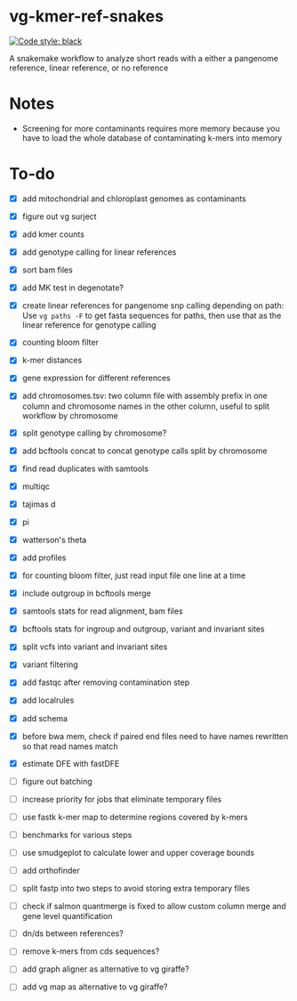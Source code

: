 # vg-kmer-ref-snakes

[![Code style: black](https://img.shields.io/badge/code%20style-black-000000.svg)](https://github.com/psf/black)

A snakemake workflow to analyze short reads with a either a pangenome reference, linear reference, or no reference
# Notes

* Screening for more contaminants requires more memory because you have to load the whole database of contaminating k-mers into memory

# To-do

- [x] add mitochondrial and chloroplast genomes as contaminants

- [x] figure out vg surject

- [x] add kmer counts

- [x] add genotype calling for linear references

- [x] sort bam files

- [x] add MK test in degenotate?

- [x] create linear references for pangenome snp calling depending on path: Use `vg paths -F` to get fasta sequences for paths, then use that as the linear reference for genotype calling

- [x] counting bloom filter

- [x] k-mer distances

- [x] gene expression for different references

- [x] add chromosomes.tsv: two column file with assembly prefix in one column and chromosome names in the other column, useful to split workflow by chromosome 

- [x] split genotype calling by chromosome?

- [x] add bcftools concat to concat genotype calls split by chromosome

- [x] find read duplicates with samtools

- [x] multiqc

- [x] tajimas d

- [x] pi

- [x] watterson's theta

- [x] add profiles

- [x] for counting bloom filter, just read input file one line at a time

- [x] include outgroup in bcftools merge

- [x] samtools stats for read alignment, bam files

- [x] bcftools stats for ingroup and outgroup, variant and invariant sites

- [x] split vcfs into variant and invariant sites

- [x] variant filtering

- [x] add fastqc after removing contamination step

- [x] add localrules

- [x] add schema

- [x] before bwa mem, check if paired end files need to have names rewritten so that read names match

- [x] estimate DFE with fastDFE

- [ ] figure out batching

- [ ] increase priority for jobs that eliminate temporary files

- [ ] use fastk k-mer map to determine regions covered by k-mers

- [ ] benchmarks for various steps

- [ ] use smudgeplot to calculate lower and upper coverage bounds

- [ ] add orthofinder

- [ ] split fastp into two steps to avoid storing extra temporary files

- [ ] check if salmon quantmerge is fixed to allow custom column merge and gene level quantification

- [ ] dn/ds between references?

- [ ] remove k-mers from cds sequences?

- [ ] add graph aligner as alternative to vg giraffe?

- [ ] add vg map as alternative to vg giraffe?
